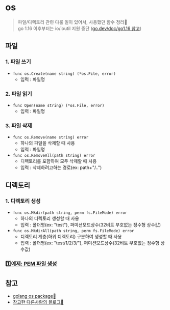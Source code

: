 # os 
> 파일/디렉토리 관련 다룰 일이 있어서, 사용했던 함수 정리📝  
> go 1.16 이후부터는 io/ioutil 지원 중단 ([go.dev/doc/go1.16 참고](https://go.dev/doc/go1.16#ioutil))


## 파일
### 1. 파일 쓰기
+ `func os.Create(name string) (*os.File, error)`
   + 입력 : 파일명

### 2. 파일 읽기
+ `func Open(name string) (*os.File, error)`
   + 입력 : 파일명

### 3. 파일 삭제
+ `func os.Remove(name string) error`
   + 하나의 파일을 삭제할 때 사용
   + 입력 : 파일명
+ `func os.RemoveAll(path string) error`
   + 디렉토리를 포함하여 모두 삭제할 때 사용
   + 입력 : 삭제하려고하는 경로(ex: path+"/..")

## 디렉토리
### 1. 디렉토리 생성
+ `func os.Mkdir(path string, perm fs.FileMode) error`
   + 하나의 디렉토리 생성할 때 사용
   + 입력 : 폴더명(ex: "test"), 퍼미션모드상수(32비트 부호없는 정수형 상수값)
+ `func os.MkdirAll(path string, perm fs.FileMode) error`
   + 디렉토리 계층(하위 디렉토리) 구분하여 생성할 때 사용
   + 입력 : 폴더명(ex: "test/1/2/3/"), 퍼미션모드상수(32비트 부호없는 정수형 상수값)


### [1️⃣예제: PEM 파일 생성]()


## 참고
+ [golang os package🌟](https://pkg.go.dev/os#Create)
+ [참고한 다른사람의 블로그🌟](https://zerostarting.tistory.com/39)
